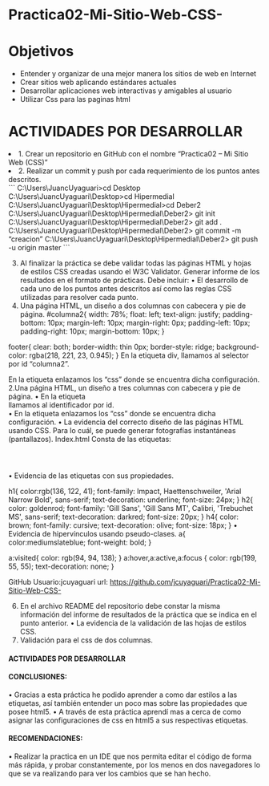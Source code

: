 # Practica02-Mi-Sitio-Web-CSS-
<h1>Objetivos</h1>

<ul>
  <li> Entender y organizar de una mejor manera los sitios de web en Internet</li>
  <li> Crear sitios web aplicando estándares actuales </li>
  <li> Desarrollar aplicaciones web interactivas y amigables al usuario</li>
  <li> Utilizar Css para las paginas html</li>
</ul>

<h1>ACTIVIDADES POR DESARROLLAR</h1>
<li>1. Crear un repositorio en GitHub con el nombre “Practica02 – Mi Sitio Web (CSS)” </li>

<li>2. Realizar un commit y push por cada requerimiento de los puntos antes descritos.  </li>
```
C:\Users\JuancUyaguari>cd Desktop                                                                                                       C:\Users\JuancUyaguari\Desktop>cd Hipermedial                                                                                           C:\Users\JuancUyaguari\Desktop\Hipermedial>cd Deber2                                                                                     C:\Users\JuancUyaguari\Desktop\Hipermedial\Deber2> git init
C:\Users\JuancUyaguari\Desktop\Hipermedial\Deber2> git add .
C:\Users\JuancUyaguari\Desktop\Hipermedial\Deber2> git commit -m “creacion”
C:\Users\JuancUyaguari\Desktop\Hipermedial\Deber2> git push -u origin master
```

3.	Al finalizar la práctica se debe validar todas las páginas HTML y hojas de estilos CSS creadas usando el W3C Validator. 
Generar informe de los resultados en el formato de prácticas. Debe incluir: 
•	El desarrollo de cada uno de los puntos antes descritos así como las reglas CSS utilizadas para resolver cada punto.  
1.	Una página HTML, un diseño a dos columnas con cabecera y pie de página.
#columna2{
    width: 78%;
    float: left;
    text-align: justify;
    padding-bottom: 10px;
    margin-left: 10px;
    margin-right: 0px;
    padding-left: 10px;
    padding-right: 10px;
    margin-bottom: 10px;
}

footer{
    clear: both;
    border-width: thin 0px;
    border-style: ridge;
    background-color: rgba(218, 221, 23, 0.945);
}
En la etiqueta div, llamamos al selector por id “columna2”.
<div id=columna2>
En la etiqueta <head> enlazamos los “css” donde se encuentra dicha configuración.
<head>
    <meta charset="utf-8" />
    <meta name="keywords" content="Pacari" />
    <title>Pacari Chocolate</title>
    <link href="css/reglas.css" rel="stylesheet" type="text/css"/>
    <link href="css/2columnas.css" rel="stylesheet" type="text/css"/>
</head>
2.Una página HTML, un diseño a tres columnas con cabecera y pie de página.
•	En la etiqueta <section> llamamos al identificador por id.
                <section class="seccion1">      <section class="seccion2">
•	En la etiqueta <head> enlazamos los “css” donde se encuentra dicha configuración.
               <link href="css/reglas.css" rel="stylesheet" type="text/css"/>
               <link href="css/2columnas.css" rel="stylesheet" type="text/css"/>
               <link href="css/3columnas.css" rel="stylesheet" type="text/css"/>
•	La evidencia del correcto diseño de las páginas HTML usando CSS. Para lo cuál, se puede generar fotografías instantáneas (pantallazos).  
Index.html
Consta de las etiquetas:
<head> </head>
<body></body>
<header> </header>
<nav> </nav>
<div> </div>
<section> </section>
<article> </article>
<aside> </aside>
•	Evidencia de las etiquetas con sus propiedades.

h1{
color:rgb(136, 122, 41); 
font-family: Impact, Haettenschweiler, 'Arial Narrow Bold', sans-serif;
text-decoration: underline;
font-size: 24px;
}
h2{
    color: goldenrod; 
    font-family: 'Gill Sans', 'Gill Sans MT', Calibri, 'Trebuchet MS', sans-serif;
    text-decoration: darkred;
    font-size: 20px;
}
h4{
    color: brown;
    font-family: cursive;
    text-decoration: olive;
    font-size: 18px;
}
•	Evidencia de hipervínculos usando pseudo-clases. 
a{
    color:mediumslateblue;
    font-weight: bold;
}

a:visited{
    color: rgb(94, 94, 138);
}
a:hover,a:active,a:focus {
  color: rgb(199, 55, 55);
  text-decoration: none;
}

GitHub
Usuario:jcuyaguari
url: https://github.com/jcuyaguari/Practica02-Mi-Sitio-Web-CSS-

6. En el archivo README del repositorio debe constar la misma información del informe de resultados de la práctica que se indica en el punto anterior. 
•	La evidencia de la validación de las hojas de estilos CSS. 
1.	Validación para el css de dos columnas.
<h1>ACTIVIDADES POR DESARROLLAR</h1>
<h1>CONCLUSIONES:</h1>
•	Gracias a esta práctica he podido aprender a como dar estilos a las etiquetas, así también entender un poco mas sobre las propiedades que posee html5.
•	A través de esta práctica aprendí mas a cerca de como asignar las configuraciones de css en html5 a sus respectivas etiquetas.
<h1>RECOMENDACIONES:</h1>
•	Realizar la practica en un IDE que nos permita editar el código de forma más rápida, y probar constantemente, por los menos en dos navegadores lo que se va realizando para ver los cambios que se han hecho. 






















